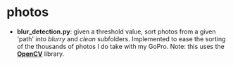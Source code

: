 # photos

* __blur_detection.py__: given a threshold value, sort photos from a given 'path' into _blurry_ and _clean_ subfolders. Implemented to ease the sorting of the thousands of photos I do take with my GoPro. Note: this uses the __[OpenCV](http://opencv.org/)__ library.